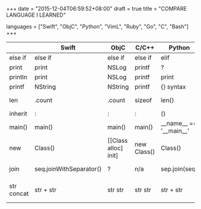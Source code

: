 +++
date      = "2015-12-04T06:59:52+08:00"
draft     = true
title     = "COMPARE LANGUAGE I LEARNED"

languages = ["Swift", "ObjC", "Python", "VimL", "Ruby", "Go", "C", "Bash"]
+++

|          |Swift                  |ObjC                |C/C++      |Python                        |Ruby              |VimL          |Lua       |Go  |
|-------   |-------                |-------             |-------    |------                        |-----             |------        |-----     |----|
|else if   |else if                |else if             |else if    |elif                          |elsif             |elseif        |?         |?   |
|print     |print                  |NSLog               |printf     |?                             |print             |echo          |?         |?   |
|println   |print                  |NSLog               |printf     |print                         |puts              |echon         |?         |?   |
|printf    |NString                |NString             |printf     |{} syntax                     |printf            |printf        |?         |?   |
|len       |.count                 |.count              |sizeof     |len()                         |.size == .count   |len()         |?         |?   |
|inherit   |:                      |:                   |:          |()                            |<                 |              |?         |?   |
|main()    |main()                 |main()              |main()     |\_\_name\_\_ == '\_\_main\_\_'|$0 == \_\_FILE\_\_|n/a           |?         |?   |
|new       |Class()                |[[Class alloc] init]|new Class()|Class()                       |Class.new         |n/a           |?         |?   |
|join      |seq.joinWithSeparator()|?                   |n/a        |sep.join(seq)                 |seq.join(sep)     |join(seq, sep)|?         |?   |
|str concat|str + str              |str str             |str str    |str + str                     |str + str         |str . str     |str .. str|?   |

